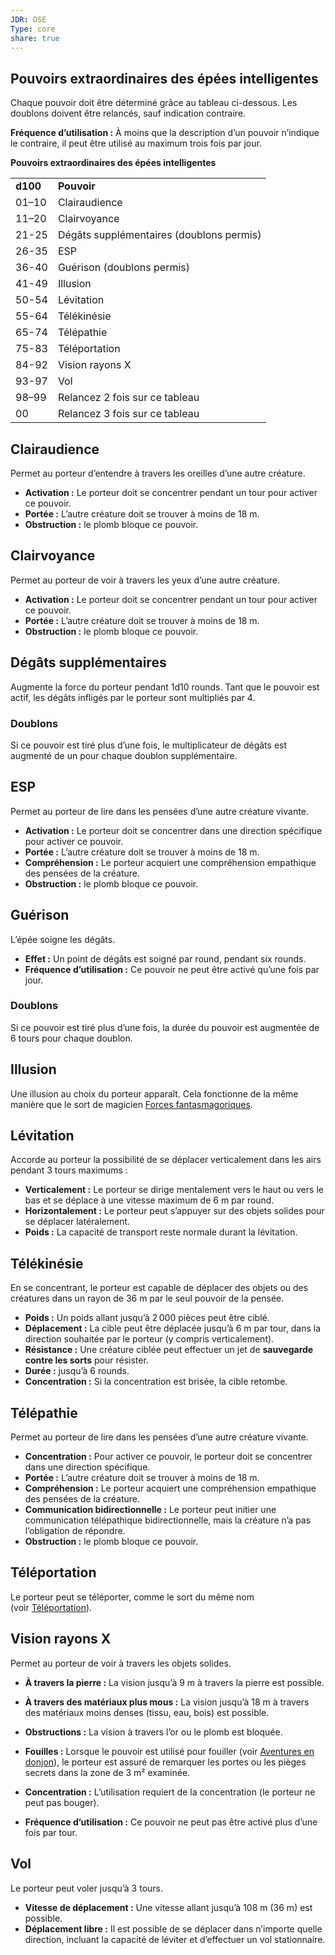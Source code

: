```yaml
---
JDR: OSE
Type: core
share: true
---
```


## Pouvoirs extraordinaires des épées intelligentes

Chaque pouvoir doit être déterminé grâce au tableau ci-dessous. Les doublons doivent être relancés, sauf indication contraire.

**Fréquence d’utilisation :** À moins que la description d’un pouvoir n’indique le contraire, il peut être utilisé au maximum trois fois par jour.

**Pouvoirs extraordinaires des épées intelligentes**

|   |   |
|---|---|
|**d100**|**Pouvoir**|
|01–10|Clairaudience|
|11–20|Clairvoyance|
|21-25|Dégâts supplémentaires (doublons permis)|
|26-35|ESP|
|36-40|Guérison (doublons permis)|
|41-49|Illusion|
|50-54|Lévitation|
|55-64|Télékinésie|
|65-74|Télépathie|
|75-83|Téléportation|
|84-92|Vision rayons X|
|93-97|Vol|
|98–99|Relancez 2 fois sur ce tableau|
|00|Relancez 3 fois sur ce tableau|

## Clairaudience

Permet au porteur d’entendre à travers les oreilles d’une autre créature.

- **Activation :** Le porteur doit se concentrer pendant un tour pour activer ce pouvoir.
- **Portée :** L’autre créature doit se trouver à moins de 18 m.
- **Obstruction :** le plomb bloque ce pouvoir.

## Clairvoyance

Permet au porteur de voir à travers les yeux d’une autre créature.

- **Activation :** Le porteur doit se concentrer pendant un tour pour activer ce pouvoir.
- **Portée :** L’autre créature doit se trouver à moins de 18 m.
- **Obstruction :** le plomb bloque ce pouvoir.

## Dégâts supplémentaires

Augmente la force du porteur pendant 1d10 rounds. Tant que le pouvoir est actif, les dégâts infligés par le porteur sont multipliés par 4.

### Doublons

Si ce pouvoir est tiré plus d’une fois, le multiplicateur de dégâts est augmenté de un pour chaque doublon supplémentaire.

## ESP

Permet au porteur de lire dans les pensées d’une autre créature vivante.

- **Activation :** Le porteur doit se concentrer dans une direction spécifique pour activer ce pouvoir.
- **Portée :** L’autre créature doit se trouver à moins de 18 m.
- **Compréhension :** Le porteur acquiert une compréhension empathique des pensées de la créature.
- **Obstruction :** le plomb bloque ce pouvoir.

## Guérison

L’épée soigne les dégâts.

- **Effet :** Un point de dégâts est soigné par round, pendant six rounds.
- **Fréquence d’utilisation :** Ce pouvoir ne peut être activé qu’une fois par jour.

### Doublons

Si ce pouvoir est tiré plus d’une fois, la durée du pouvoir est augmentée de 6 tours pour chaque doublon.

## Illusion

Une illusion au choix du porteur apparaît. Cela fonctionne de la même manière que le sort de magicien [Forces fantasmagoriques](https://oldschoolessentials.necroticgnome.com/fr/srd/index.php/Forces_fantasmagoriques "Forces fantasmagoriques").

## Lévitation

Accorde au porteur la possibilité de se déplacer verticalement dans les airs pendant 3 tours maximums :

- **Verticalement :** Le porteur se dirige mentalement vers le haut ou vers le bas et se déplace à une vitesse maximum de 6 m par round.
- **Horizontalement :** Le porteur peut s’appuyer sur des objets solides pour se déplacer latéralement.
- **Poids :** La capacité de transport reste normale durant la lévitation.

## Télékinésie

En se concentrant, le porteur est capable de déplacer des objets ou des créatures dans un rayon de 36 m par le seul pouvoir de la pensée.

- **Poids :** Un poids allant jusqu’à 2 000 pièces peut être ciblé.
- **Déplacement :** La cible peut être déplacée jusqu’à 6 m par tour, dans la direction souhaitée par le porteur (y compris verticalement).
- **Résistance :** Une créature ciblée peut effectuer un jet de **sauvegarde contre les sorts** pour résister.
- **Durée :** jusqu’à 6 rounds.
- **Concentration :** Si la concentration est brisée, la cible retombe.

## Télépathie

Permet au porteur de lire dans les pensées d’une autre créature vivante.

- **Concentration :** Pour activer ce pouvoir, le porteur doit se concentrer dans une direction spécifique.
- **Portée :** L’autre créature doit se trouver à moins de 18 m.
- **Compréhension :** Le porteur acquiert une compréhension empathique des pensées de la créature.
- **Communication bidirectionnelle :** Le porteur peut initier une communication télépathique bidirectionnelle, mais la créature n’a pas l’obligation de répondre.
- **Obstruction :** le plomb bloque ce pouvoir.

## Téléportation

Le porteur peut se téléporter, comme le sort du même nom (voir [Téléportation](https://oldschoolessentials.necroticgnome.com/fr/srd/index.php/T%C3%A9l%C3%A9portation "Téléportation")).

## Vision rayons X

Permet au porteur de voir à travers les objets solides.

- **À travers la pierre :** La vision jusqu’à 9 m à travers la pierre est possible.
- **À travers des matériaux plus mous :** La vision jusqu’à 18 m à travers des matériaux moins denses (tissu, eau, bois) est possible.
- **Obstructions :** La vision à travers l’or ou le plomb est bloquée.
- **Fouilles :** Lorsque le pouvoir est utilisé pour fouiller (voir [Aventures en donjon](https://oldschoolessentials.necroticgnome.com/fr/srd/index.php/Aventures_en_donjon "Aventures en donjon")), le porteur est assuré de remarquer les portes ou les pièges secrets dans la zone de 3 m² examinée.

- **Concentration :** L’utilisation requiert de la concentration (le porteur ne peut pas bouger).
- **Fréquence d’utilisation :** Ce pouvoir ne peut pas être activé plus d’une fois par tour.

## Vol

Le porteur peut voler jusqu’à 3 tours.

- **Vitesse de déplacement :** Une vitesse allant jusqu’à 108 m (36 m) est possible.
- **Déplacement libre :** Il est possible de se déplacer dans n’importe quelle direction, incluant la capacité de léviter et d’effectuer un vol stationnaire.